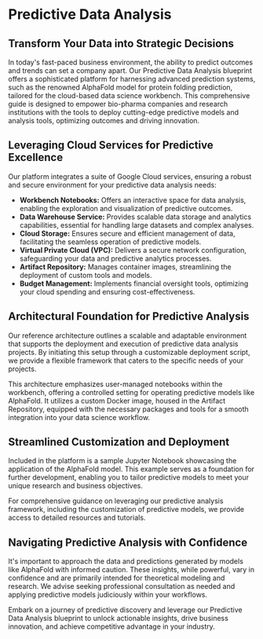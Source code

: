# Predictive Data Analysis 

## Transform Your Data into Strategic Decisions

In today's fast-paced business environment, the ability to predict outcomes and trends can set a company apart. Our Predictive Data Analysis blueprint offers a sophisticated platform for harnessing advanced prediction systems, such as the renowned AlphaFold model for protein folding prediction, tailored for the cloud-based data science workbench. This comprehensive guide is designed to empower bio-pharma companies and research institutions with the tools to deploy cutting-edge predictive models and analysis tools, optimizing outcomes and driving innovation.

## Leveraging Cloud Services for Predictive Excellence

Our platform integrates a suite of Google Cloud services, ensuring a robust and secure environment for your predictive data analysis needs:

- **Workbench Notebooks:** Offers an interactive space for data analysis, enabling the exploration and visualization of predictive outcomes.
- **Data Warehouse Service:** Provides scalable data storage and analytics capabilities, essential for handling large datasets and complex analyses.
- **Cloud Storage:** Ensures secure and efficient management of data, facilitating the seamless operation of predictive models.
- **Virtual Private Cloud (VPC):** Delivers a secure network configuration, safeguarding your data and predictive analytics processes.
- **Artifact Repository:** Manages container images, streamlining the deployment of custom tools and models.
- **Budget Management:** Implements financial oversight tools, optimizing your cloud spending and ensuring cost-effectiveness.

## Architectural Foundation for Predictive Analysis

Our reference architecture outlines a scalable and adaptable environment that supports the deployment and execution of predictive data analysis projects. By initiating this setup through a customizable deployment script, we provide a flexible framework that caters to the specific needs of your projects.

This architecture emphasizes user-managed notebooks within the workbench, offering a controlled setting for operating predictive models like AlphaFold. It utilizes a custom Docker image, housed in the Artifact Repository, equipped with the necessary packages and tools for a smooth integration into your data science workflow.

## Streamlined Customization and Deployment

Included in the platform is a sample Jupyter Notebook showcasing the application of the AlphaFold model. This example serves as a foundation for further development, enabling you to tailor predictive models to meet your unique research and business objectives.

For comprehensive guidance on leveraging our predictive analysis framework, including the customization of predictive models, we provide access to detailed resources and tutorials.

## Navigating Predictive Analysis with Confidence

It's important to approach the data and predictions generated by models like AlphaFold with informed caution. These insights, while powerful, vary in confidence and are primarily intended for theoretical modeling and research. We advise seeking professional consultation as needed and applying predictive models judiciously within your workflows.

Embark on a journey of predictive discovery and leverage our Predictive Data Analysis blueprint to unlock actionable insights, drive business innovation, and achieve competitive advantage in your industry.
